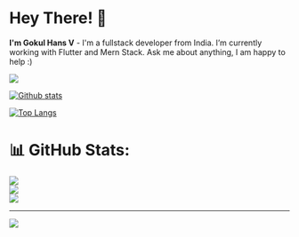 # Hey There! 👋
**I'm Gokul Hans V** - I'm a fullstack developer from India. I’m currently working with Flutter and Mern Stack. Ask me about anything, I am happy to help :)

 <img src="https://skillicons.dev/icons?i=js,ts,html,css,nodejs,tailwind,next,mongodb,flutter,dart,git,figma" /><br/>
  
  <a href="#">![Github stats]([https://github-readme-stats.vercel.app/api?username=gokulhans&theme=nightowl&hide_border=true&include_all_commits=true&count_private=true&line_height=20)</a>
  
  <a href="#">![Top Langs](https://github-readme-stats.vercel.app/api/top-langs/?username=gokulhans&layout=compact&theme=blueberry&count_private=true&hide_border=true)</a>

# 📊 GitHub Stats:
![](https://github-readme-stats.vercel.app/api?username=gokulhans&theme=nightowl&hide_border=true&include_all_commits=true&count_private=true)<br/>
![](https://github-readme-streak-stats.herokuapp.com/?user=gokulhans&theme=nightowl&hide_border=true)<br/>
![](https://github-readme-stats.vercel.app/api/top-langs/?username=gokulhans&theme=nightowl&hide_border=true&include_all_commits=true&count_private=true&layout=compact)

---
[![](https://visitcount.itsvg.in/api?id=gokulhans&icon=0&color=0)](https://visitcount.itsvg.in)

<!-- Proudly created with GPRM ( https://gprm.itsvg.in ) -->
